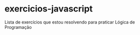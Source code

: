 # exercicios-javascript
Lista de exercícios que estou resolvendo para praticar Lógica de Programação
